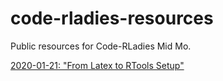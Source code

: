 # code-rladies-resources
Public resources for Code-RLadies Mid Mo.

[2020-01-21: "From Latex to RTools Setup"](https://github.com/code-rladies/code-rladies-resources/tree/master/meetings_and_workshops/2020-01-21_Setup_from_Latex_to_Rtools)
